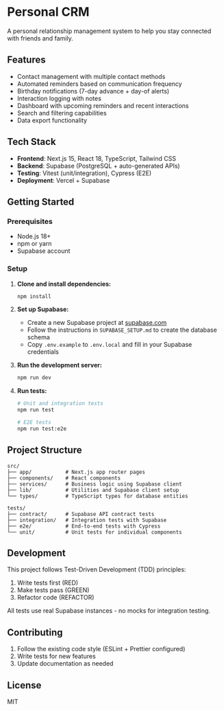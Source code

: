 # Personal CRM

A personal relationship management system to help you stay connected with friends and family.

## Features

- Contact management with multiple contact methods
- Automated reminders based on communication frequency
- Birthday notifications (7-day advance + day-of alerts)
- Interaction logging with notes
- Dashboard with upcoming reminders and recent interactions
- Search and filtering capabilities
- Data export functionality

## Tech Stack

- **Frontend**: Next.js 15, React 18, TypeScript, Tailwind CSS
- **Backend**: Supabase (PostgreSQL + auto-generated APIs)
- **Testing**: Vitest (unit/integration), Cypress (E2E)
- **Deployment**: Vercel + Supabase

## Getting Started

### Prerequisites

- Node.js 18+ 
- npm or yarn
- Supabase account

### Setup

1. **Clone and install dependencies:**
   ```bash
   npm install
   ```

2. **Set up Supabase:**
   - Create a new Supabase project at [supabase.com](https://supabase.com)
   - Follow the instructions in `SUPABASE_SETUP.md` to create the database schema
   - Copy `.env.example` to `.env.local` and fill in your Supabase credentials

3. **Run the development server:**
   ```bash
   npm run dev
   ```

4. **Run tests:**
   ```bash
   # Unit and integration tests
   npm run test
   
   # E2E tests
   npm run test:e2e
   ```

## Project Structure

```
src/
├── app/           # Next.js app router pages
├── components/    # React components  
├── services/      # Business logic using Supabase client
├── lib/           # Utilities and Supabase client setup
└── types/         # TypeScript types for database entities

tests/
├── contract/      # Supabase API contract tests
├── integration/   # Integration tests with Supabase  
├── e2e/           # End-to-end tests with Cypress
└── unit/          # Unit tests for individual components
```

## Development

This project follows Test-Driven Development (TDD) principles:

1. Write tests first (RED)
2. Make tests pass (GREEN) 
3. Refactor code (REFACTOR)

All tests use real Supabase instances - no mocks for integration testing.

## Contributing

1. Follow the existing code style (ESLint + Prettier configured)
2. Write tests for new features
3. Update documentation as needed

## License

MIT